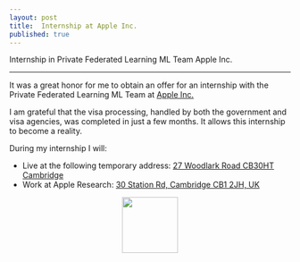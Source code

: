```yaml
---
layout: post
title:  Internship at Apple Inc.
published: true
---
```


Internship in Private Federated Learning ML Team Apple Inc.

---

It was a great honor for me to obtain an offer for an internship with the Private Federated Learning ML Team at [Apple Inc.](https://www.apple.com/)

I am grateful that the visa processing, handled by both the government and visa agencies, was completed in just a few months. It allows this internship to become a reality.

During my internship I will:

* Live at the following temporary address: [27 Woodlark Road CB30HT Cambridge](https://maps.app.goo.gl/1NWYf4jQsvKp1fcz9)
* Work at Apple Research: [30 Station Rd, Cambridge CB1 2JH, UK](https://maps.app.goo.gl/GGFGBMyPrHGAAp9H8)

<div style="text-align:center">
  <img height="100px" src="https://burlachenkok.github.io/materials/apple-logo-black.svg"/>
</div>

